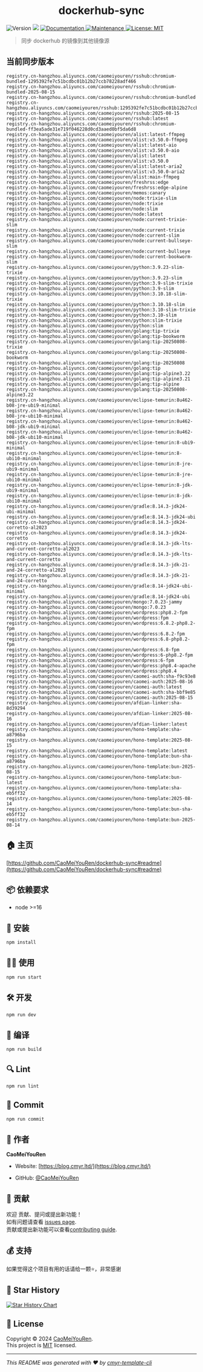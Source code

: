 <h1 align="center">dockerhub-sync </h1>
<p>
  <img alt="Version" src="https://img.shields.io/badge/version-0.1.0-blue.svg?cacheSeconds=2592000" />
  <img src="https://img.shields.io/badge/node-%3E%3D16-blue.svg" />
  <a href="https://github.com/CaoMeiYouRen/dockerhub-sync#readme" target="_blank">
    <img alt="Documentation" src="https://img.shields.io/badge/documentation-yes-brightgreen.svg" />
  </a>
  <a href="https://github.com/CaoMeiYouRen/dockerhub-sync/graphs/commit-activity" target="_blank">
    <img alt="Maintenance" src="https://img.shields.io/badge/Maintained%3F-yes-green.svg" />
  </a>
  <a href="https://github.com/CaoMeiYouRen/dockerhub-sync/blob/master/LICENSE" target="_blank">
    <img alt="License: MIT" src="https://img.shields.io/github/license/CaoMeiYouRen/dockerhub-sync?color=yellow" />
  </a>
</p>


> 同步 dockerhub 的镜像到其他镜像源

## 当前同步版本

<!-- DOCKER_START -->
```
registry.cn-hangzhou.aliyuncs.com/caomeiyouren/rsshub:chromium-bundled-1295392fe7c51bcdbc01b12b27ccb78228adf466
registry.cn-hangzhou.aliyuncs.com/caomeiyouren/rsshub:chromium-bundled-2025-08-15
registry.cn-hangzhou.aliyuncs.com/caomeiyouren/rsshub:chromium-bundled
registry.cn-hangzhou.aliyuncs.com/caomeiyouren/rsshub:1295392fe7c51bcdbc01b12b27ccb78228adf466
registry.cn-hangzhou.aliyuncs.com/caomeiyouren/rsshub:2025-08-15
registry.cn-hangzhou.aliyuncs.com/caomeiyouren/rsshub:latest
registry.cn-hangzhou.aliyuncs.com/caomeiyouren/rsshub:chromium-bundled-ff3ea5ade31e719f046228d0cd3aaed0bf5da6d8
registry.cn-hangzhou.aliyuncs.com/caomeiyouren/alist:latest-ffmpeg
registry.cn-hangzhou.aliyuncs.com/caomeiyouren/alist:v3.50.0-ffmpeg
registry.cn-hangzhou.aliyuncs.com/caomeiyouren/alist:latest-aio
registry.cn-hangzhou.aliyuncs.com/caomeiyouren/alist:v3.50.0-aio
registry.cn-hangzhou.aliyuncs.com/caomeiyouren/alist:latest
registry.cn-hangzhou.aliyuncs.com/caomeiyouren/alist:v3.50.0
registry.cn-hangzhou.aliyuncs.com/caomeiyouren/alist:latest-aria2
registry.cn-hangzhou.aliyuncs.com/caomeiyouren/alist:v3.50.0-aria2
registry.cn-hangzhou.aliyuncs.com/caomeiyouren/alist:main-ffmpeg
registry.cn-hangzhou.aliyuncs.com/caomeiyouren/freshrss:edge
registry.cn-hangzhou.aliyuncs.com/caomeiyouren/freshrss:edge-alpine
registry.cn-hangzhou.aliyuncs.com/caomeiyouren/memos:canary
registry.cn-hangzhou.aliyuncs.com/caomeiyouren/node:trixie-slim
registry.cn-hangzhou.aliyuncs.com/caomeiyouren/node:trixie
registry.cn-hangzhou.aliyuncs.com/caomeiyouren/node:slim
registry.cn-hangzhou.aliyuncs.com/caomeiyouren/node:latest
registry.cn-hangzhou.aliyuncs.com/caomeiyouren/node:current-trixie-slim
registry.cn-hangzhou.aliyuncs.com/caomeiyouren/node:current-trixie
registry.cn-hangzhou.aliyuncs.com/caomeiyouren/node:current-slim
registry.cn-hangzhou.aliyuncs.com/caomeiyouren/node:current-bullseye-slim
registry.cn-hangzhou.aliyuncs.com/caomeiyouren/node:current-bullseye
registry.cn-hangzhou.aliyuncs.com/caomeiyouren/node:current-bookworm-slim
registry.cn-hangzhou.aliyuncs.com/caomeiyouren/python:3.9.23-slim-trixie
registry.cn-hangzhou.aliyuncs.com/caomeiyouren/python:3.9.23-slim
registry.cn-hangzhou.aliyuncs.com/caomeiyouren/python:3.9-slim-trixie
registry.cn-hangzhou.aliyuncs.com/caomeiyouren/python:3.9-slim
registry.cn-hangzhou.aliyuncs.com/caomeiyouren/python:3.10.18-slim-trixie
registry.cn-hangzhou.aliyuncs.com/caomeiyouren/python:3.10.18-slim
registry.cn-hangzhou.aliyuncs.com/caomeiyouren/python:3.10-slim-trixie
registry.cn-hangzhou.aliyuncs.com/caomeiyouren/python:3.10-slim
registry.cn-hangzhou.aliyuncs.com/caomeiyouren/python:slim-trixie
registry.cn-hangzhou.aliyuncs.com/caomeiyouren/python:slim
registry.cn-hangzhou.aliyuncs.com/caomeiyouren/golang:tip-trixie
registry.cn-hangzhou.aliyuncs.com/caomeiyouren/golang:tip-bookworm
registry.cn-hangzhou.aliyuncs.com/caomeiyouren/golang:tip-20250808-trixie
registry.cn-hangzhou.aliyuncs.com/caomeiyouren/golang:tip-20250808-bookworm
registry.cn-hangzhou.aliyuncs.com/caomeiyouren/golang:tip-20250808
registry.cn-hangzhou.aliyuncs.com/caomeiyouren/golang:tip
registry.cn-hangzhou.aliyuncs.com/caomeiyouren/golang:tip-alpine3.22
registry.cn-hangzhou.aliyuncs.com/caomeiyouren/golang:tip-alpine3.21
registry.cn-hangzhou.aliyuncs.com/caomeiyouren/golang:tip-alpine
registry.cn-hangzhou.aliyuncs.com/caomeiyouren/golang:tip-20250808-alpine3.22
registry.cn-hangzhou.aliyuncs.com/caomeiyouren/eclipse-temurin:8u462-b08-jre-ubi9-minimal
registry.cn-hangzhou.aliyuncs.com/caomeiyouren/eclipse-temurin:8u462-b08-jre-ubi10-minimal
registry.cn-hangzhou.aliyuncs.com/caomeiyouren/eclipse-temurin:8u462-b08-jdk-ubi9-minimal
registry.cn-hangzhou.aliyuncs.com/caomeiyouren/eclipse-temurin:8u462-b08-jdk-ubi10-minimal
registry.cn-hangzhou.aliyuncs.com/caomeiyouren/eclipse-temurin:8-ubi9-minimal
registry.cn-hangzhou.aliyuncs.com/caomeiyouren/eclipse-temurin:8-ubi10-minimal
registry.cn-hangzhou.aliyuncs.com/caomeiyouren/eclipse-temurin:8-jre-ubi9-minimal
registry.cn-hangzhou.aliyuncs.com/caomeiyouren/eclipse-temurin:8-jre-ubi10-minimal
registry.cn-hangzhou.aliyuncs.com/caomeiyouren/eclipse-temurin:8-jdk-ubi9-minimal
registry.cn-hangzhou.aliyuncs.com/caomeiyouren/eclipse-temurin:8-jdk-ubi10-minimal
registry.cn-hangzhou.aliyuncs.com/caomeiyouren/gradle:8.14.3-jdk24-ubi-minimal
registry.cn-hangzhou.aliyuncs.com/caomeiyouren/gradle:8.14.3-jdk24-ubi
registry.cn-hangzhou.aliyuncs.com/caomeiyouren/gradle:8.14.3-jdk24-corretto-al2023
registry.cn-hangzhou.aliyuncs.com/caomeiyouren/gradle:8.14.3-jdk24-corretto
registry.cn-hangzhou.aliyuncs.com/caomeiyouren/gradle:8.14.3-jdk-lts-and-current-corretto-al2023
registry.cn-hangzhou.aliyuncs.com/caomeiyouren/gradle:8.14.3-jdk-lts-and-current-corretto
registry.cn-hangzhou.aliyuncs.com/caomeiyouren/gradle:8.14.3-jdk-21-and-24-corretto-al2023
registry.cn-hangzhou.aliyuncs.com/caomeiyouren/gradle:8.14.3-jdk-21-and-24-corretto
registry.cn-hangzhou.aliyuncs.com/caomeiyouren/gradle:8.14-jdk24-ubi-minimal
registry.cn-hangzhou.aliyuncs.com/caomeiyouren/gradle:8.14-jdk24-ubi
registry.cn-hangzhou.aliyuncs.com/caomeiyouren/mongo:7.0.23-jammy
registry.cn-hangzhou.aliyuncs.com/caomeiyouren/mongo:7.0.23
registry.cn-hangzhou.aliyuncs.com/caomeiyouren/wordpress:php8.2-fpm
registry.cn-hangzhou.aliyuncs.com/caomeiyouren/wordpress:fpm
registry.cn-hangzhou.aliyuncs.com/caomeiyouren/wordpress:6.8.2-php8.2-fpm
registry.cn-hangzhou.aliyuncs.com/caomeiyouren/wordpress:6.8.2-fpm
registry.cn-hangzhou.aliyuncs.com/caomeiyouren/wordpress:6.8-php8.2-fpm
registry.cn-hangzhou.aliyuncs.com/caomeiyouren/wordpress:6.8-fpm
registry.cn-hangzhou.aliyuncs.com/caomeiyouren/wordpress:6-php8.2-fpm
registry.cn-hangzhou.aliyuncs.com/caomeiyouren/wordpress:6-fpm
registry.cn-hangzhou.aliyuncs.com/caomeiyouren/wordpress:php8.4-apache
registry.cn-hangzhou.aliyuncs.com/caomeiyouren/wordpress:php8.4
registry.cn-hangzhou.aliyuncs.com/caomeiyouren/caomei-auth:sha-f9c93e8
registry.cn-hangzhou.aliyuncs.com/caomeiyouren/caomei-auth:2025-08-16
registry.cn-hangzhou.aliyuncs.com/caomeiyouren/caomei-auth:latest
registry.cn-hangzhou.aliyuncs.com/caomeiyouren/caomei-auth:sha-bbf9e85
registry.cn-hangzhou.aliyuncs.com/caomeiyouren/caomei-auth:2025-08-15
registry.cn-hangzhou.aliyuncs.com/caomeiyouren/afdian-linker:sha-8d39294
registry.cn-hangzhou.aliyuncs.com/caomeiyouren/afdian-linker:2025-08-16
registry.cn-hangzhou.aliyuncs.com/caomeiyouren/afdian-linker:latest
registry.cn-hangzhou.aliyuncs.com/caomeiyouren/hono-template:sha-a8796ba
registry.cn-hangzhou.aliyuncs.com/caomeiyouren/hono-template:2025-08-15
registry.cn-hangzhou.aliyuncs.com/caomeiyouren/hono-template:latest
registry.cn-hangzhou.aliyuncs.com/caomeiyouren/hono-template:bun-sha-a8796ba
registry.cn-hangzhou.aliyuncs.com/caomeiyouren/hono-template:bun-2025-08-15
registry.cn-hangzhou.aliyuncs.com/caomeiyouren/hono-template:bun-latest
registry.cn-hangzhou.aliyuncs.com/caomeiyouren/hono-template:sha-eb5ff32
registry.cn-hangzhou.aliyuncs.com/caomeiyouren/hono-template:2025-08-14
registry.cn-hangzhou.aliyuncs.com/caomeiyouren/hono-template:bun-sha-eb5ff32
registry.cn-hangzhou.aliyuncs.com/caomeiyouren/hono-template:bun-2025-08-14
```
<!-- DOCKER_END -->

## 🏠 主页

[https://github.com/CaoMeiYouRen/dockerhub-sync#readme](https://github.com/CaoMeiYouRen/dockerhub-sync#readme)


## 📦 依赖要求


- node >=16

## 🚀 安装

```sh
npm install
```

## 👨‍💻 使用

```sh
npm run start
```

## 🛠️ 开发

```sh
npm run dev
```

## 🔧 编译

```sh
npm run build
```

## 🔍 Lint

```sh
npm run lint
```

## 💾 Commit

```sh
npm run commit
```


## 👤 作者


**CaoMeiYouRen**

* Website: [https://blog.cmyr.ltd/](https://blog.cmyr.ltd/)

* GitHub: [@CaoMeiYouRen](https://github.com/CaoMeiYouRen)


## 🤝 贡献

欢迎 贡献、提问或提出新功能！<br />如有问题请查看 [issues page](https://github.com/CaoMeiYouRen/dockerhub-sync/issues). <br/>贡献或提出新功能可以查看[contributing guide](https://github.com/CaoMeiYouRen/dockerhub-sync/blob/master/CONTRIBUTING.md).

## 💰 支持

如果觉得这个项目有用的话请给一颗⭐️，非常感谢

## 🌟 Star History

[![Star History Chart](https://api.star-history.com/svg?repos=CaoMeiYouRen/dockerhub-sync&type=Date)](https://star-history.com/#CaoMeiYouRen/dockerhub-sync&Date)

## 📝 License

Copyright © 2024 [CaoMeiYouRen](https://github.com/CaoMeiYouRen).<br />
This project is [MIT](https://github.com/CaoMeiYouRen/dockerhub-sync/blob/master/LICENSE) licensed.

***
_This README was generated with ❤️ by [cmyr-template-cli](https://github.com/CaoMeiYouRen/cmyr-template-cli)_
